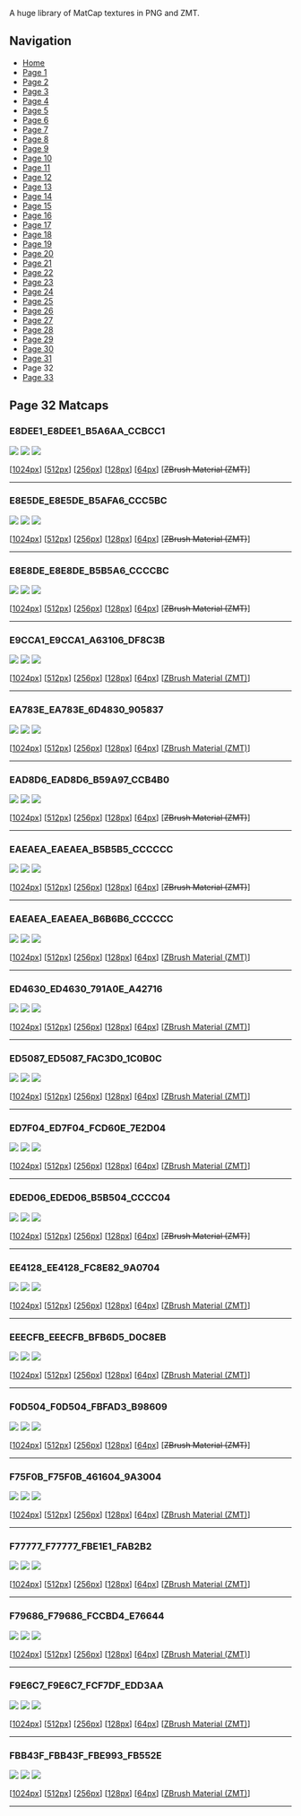 A huge library of MatCap textures in PNG and ZMT.


## Navigation
* [Home](/)
* [Page 1](PAGE-1.md)
* [Page 2](PAGE-2.md)
* [Page 3](PAGE-3.md)
* [Page 4](PAGE-4.md)
* [Page 5](PAGE-5.md)
* [Page 6](PAGE-6.md)
* [Page 7](PAGE-7.md)
* [Page 8](PAGE-8.md)
* [Page 9](PAGE-9.md)
* [Page 10](PAGE-10.md)
* [Page 11](PAGE-11.md)
* [Page 12](PAGE-12.md)
* [Page 13](PAGE-13.md)
* [Page 14](PAGE-14.md)
* [Page 15](PAGE-15.md)
* [Page 16](PAGE-16.md)
* [Page 17](PAGE-17.md)
* [Page 18](PAGE-18.md)
* [Page 19](PAGE-19.md)
* [Page 20](PAGE-20.md)
* [Page 21](PAGE-21.md)
* [Page 22](PAGE-22.md)
* [Page 23](PAGE-23.md)
* [Page 24](PAGE-24.md)
* [Page 25](PAGE-25.md)
* [Page 26](PAGE-26.md)
* [Page 27](PAGE-27.md)
* [Page 28](PAGE-28.md)
* [Page 29](PAGE-29.md)
* [Page 30](PAGE-30.md)
* [Page 31](PAGE-31.md)
* Page 32
* [Page 33](PAGE-33.md)
## Page 32 Matcaps
### E8DEE1_E8DEE1_B5A6AA_CCBCC1
![](preview/E8DEE1_E8DEE1_B5A6AA_CCBCC1-preview.png)
![](thumbnail/E8DEE1_E8DEE1_B5A6AA_CCBCC1.jpg)
![](palette/E8DEE1_E8DEE1_B5A6AA_CCBCC1-palette.png)

[[1024px](https://github.com/nidorx/matcaps/raw/master/1024/E8DEE1_E8DEE1_B5A6AA_CCBCC1.png)]
[[512px](https://github.com/nidorx/matcaps/raw/master/512/E8DEE1_E8DEE1_B5A6AA_CCBCC1-512px.png)]
[[256px](https://github.com/nidorx/matcaps/raw/master/256/E8DEE1_E8DEE1_B5A6AA_CCBCC1-256px.png)]
[[128px](https://github.com/nidorx/matcaps/raw/master/128/E8DEE1_E8DEE1_B5A6AA_CCBCC1-128px.png)]
[[64px](https://github.com/nidorx/matcaps/raw/master/64/E8DEE1_E8DEE1_B5A6AA_CCBCC1-64px.png)]
[~~ZBrush Material (ZMT)~~]

---
### E8E5DE_E8E5DE_B5AFA6_CCC5BC
![](preview/E8E5DE_E8E5DE_B5AFA6_CCC5BC-preview.png)
![](thumbnail/E8E5DE_E8E5DE_B5AFA6_CCC5BC.jpg)
![](palette/E8E5DE_E8E5DE_B5AFA6_CCC5BC-palette.png)

[[1024px](https://github.com/nidorx/matcaps/raw/master/1024/E8E5DE_E8E5DE_B5AFA6_CCC5BC.png)]
[[512px](https://github.com/nidorx/matcaps/raw/master/512/E8E5DE_E8E5DE_B5AFA6_CCC5BC-512px.png)]
[[256px](https://github.com/nidorx/matcaps/raw/master/256/E8E5DE_E8E5DE_B5AFA6_CCC5BC-256px.png)]
[[128px](https://github.com/nidorx/matcaps/raw/master/128/E8E5DE_E8E5DE_B5AFA6_CCC5BC-128px.png)]
[[64px](https://github.com/nidorx/matcaps/raw/master/64/E8E5DE_E8E5DE_B5AFA6_CCC5BC-64px.png)]
[~~ZBrush Material (ZMT)~~]

---
### E8E8DE_E8E8DE_B5B5A6_CCCCBC
![](preview/E8E8DE_E8E8DE_B5B5A6_CCCCBC-preview.png)
![](thumbnail/E8E8DE_E8E8DE_B5B5A6_CCCCBC.jpg)
![](palette/E8E8DE_E8E8DE_B5B5A6_CCCCBC-palette.png)

[[1024px](https://github.com/nidorx/matcaps/raw/master/1024/E8E8DE_E8E8DE_B5B5A6_CCCCBC.png)]
[[512px](https://github.com/nidorx/matcaps/raw/master/512/E8E8DE_E8E8DE_B5B5A6_CCCCBC-512px.png)]
[[256px](https://github.com/nidorx/matcaps/raw/master/256/E8E8DE_E8E8DE_B5B5A6_CCCCBC-256px.png)]
[[128px](https://github.com/nidorx/matcaps/raw/master/128/E8E8DE_E8E8DE_B5B5A6_CCCCBC-128px.png)]
[[64px](https://github.com/nidorx/matcaps/raw/master/64/E8E8DE_E8E8DE_B5B5A6_CCCCBC-64px.png)]
[~~ZBrush Material (ZMT)~~]

---
### E9CCA1_E9CCA1_A63106_DF8C3B
![](preview/E9CCA1_E9CCA1_A63106_DF8C3B-preview.png)
![](thumbnail/E9CCA1_E9CCA1_A63106_DF8C3B.jpg)
![](palette/E9CCA1_E9CCA1_A63106_DF8C3B-palette.png)

[[1024px](https://github.com/nidorx/matcaps/raw/master/1024/E9CCA1_E9CCA1_A63106_DF8C3B.png)]
[[512px](https://github.com/nidorx/matcaps/raw/master/512/E9CCA1_E9CCA1_A63106_DF8C3B-512px.png)]
[[256px](https://github.com/nidorx/matcaps/raw/master/256/E9CCA1_E9CCA1_A63106_DF8C3B-256px.png)]
[[128px](https://github.com/nidorx/matcaps/raw/master/128/E9CCA1_E9CCA1_A63106_DF8C3B-128px.png)]
[[64px](https://github.com/nidorx/matcaps/raw/master/64/E9CCA1_E9CCA1_A63106_DF8C3B-64px.png)]
[[ZBrush Material (ZMT)](https://github.com/nidorx/matcaps/raw/master/zmt/E9CCA1_E9CCA1_A63106_DF8C3B.zmt)]

---
### EA783E_EA783E_6D4830_905837
![](preview/EA783E_EA783E_6D4830_905837-preview.png)
![](thumbnail/EA783E_EA783E_6D4830_905837.jpg)
![](palette/EA783E_EA783E_6D4830_905837-palette.png)

[[1024px](https://github.com/nidorx/matcaps/raw/master/1024/EA783E_EA783E_6D4830_905837.png)]
[[512px](https://github.com/nidorx/matcaps/raw/master/512/EA783E_EA783E_6D4830_905837-512px.png)]
[[256px](https://github.com/nidorx/matcaps/raw/master/256/EA783E_EA783E_6D4830_905837-256px.png)]
[[128px](https://github.com/nidorx/matcaps/raw/master/128/EA783E_EA783E_6D4830_905837-128px.png)]
[[64px](https://github.com/nidorx/matcaps/raw/master/64/EA783E_EA783E_6D4830_905837-64px.png)]
[[ZBrush Material (ZMT)](https://github.com/nidorx/matcaps/raw/master/zmt/EA783E_EA783E_6D4830_905837.zmt)]

---
### EAD8D6_EAD8D6_B59A97_CCB4B0
![](preview/EAD8D6_EAD8D6_B59A97_CCB4B0-preview.png)
![](thumbnail/EAD8D6_EAD8D6_B59A97_CCB4B0.jpg)
![](palette/EAD8D6_EAD8D6_B59A97_CCB4B0-palette.png)

[[1024px](https://github.com/nidorx/matcaps/raw/master/1024/EAD8D6_EAD8D6_B59A97_CCB4B0.png)]
[[512px](https://github.com/nidorx/matcaps/raw/master/512/EAD8D6_EAD8D6_B59A97_CCB4B0-512px.png)]
[[256px](https://github.com/nidorx/matcaps/raw/master/256/EAD8D6_EAD8D6_B59A97_CCB4B0-256px.png)]
[[128px](https://github.com/nidorx/matcaps/raw/master/128/EAD8D6_EAD8D6_B59A97_CCB4B0-128px.png)]
[[64px](https://github.com/nidorx/matcaps/raw/master/64/EAD8D6_EAD8D6_B59A97_CCB4B0-64px.png)]
[~~ZBrush Material (ZMT)~~]

---
### EAEAEA_EAEAEA_B5B5B5_CCCCCC
![](preview/EAEAEA_EAEAEA_B5B5B5_CCCCCC-preview.png)
![](thumbnail/EAEAEA_EAEAEA_B5B5B5_CCCCCC.jpg)
![](palette/EAEAEA_EAEAEA_B5B5B5_CCCCCC-palette.png)

[[1024px](https://github.com/nidorx/matcaps/raw/master/1024/EAEAEA_EAEAEA_B5B5B5_CCCCCC.png)]
[[512px](https://github.com/nidorx/matcaps/raw/master/512/EAEAEA_EAEAEA_B5B5B5_CCCCCC-512px.png)]
[[256px](https://github.com/nidorx/matcaps/raw/master/256/EAEAEA_EAEAEA_B5B5B5_CCCCCC-256px.png)]
[[128px](https://github.com/nidorx/matcaps/raw/master/128/EAEAEA_EAEAEA_B5B5B5_CCCCCC-128px.png)]
[[64px](https://github.com/nidorx/matcaps/raw/master/64/EAEAEA_EAEAEA_B5B5B5_CCCCCC-64px.png)]
[~~ZBrush Material (ZMT)~~]

---
### EAEAEA_EAEAEA_B6B6B6_CCCCCC
![](preview/EAEAEA_EAEAEA_B6B6B6_CCCCCC-preview.png)
![](thumbnail/EAEAEA_EAEAEA_B6B6B6_CCCCCC.jpg)
![](palette/EAEAEA_EAEAEA_B6B6B6_CCCCCC-palette.png)

[[1024px](https://github.com/nidorx/matcaps/raw/master/1024/EAEAEA_EAEAEA_B6B6B6_CCCCCC.png)]
[[512px](https://github.com/nidorx/matcaps/raw/master/512/EAEAEA_EAEAEA_B6B6B6_CCCCCC-512px.png)]
[[256px](https://github.com/nidorx/matcaps/raw/master/256/EAEAEA_EAEAEA_B6B6B6_CCCCCC-256px.png)]
[[128px](https://github.com/nidorx/matcaps/raw/master/128/EAEAEA_EAEAEA_B6B6B6_CCCCCC-128px.png)]
[[64px](https://github.com/nidorx/matcaps/raw/master/64/EAEAEA_EAEAEA_B6B6B6_CCCCCC-64px.png)]
[[ZBrush Material (ZMT)](https://github.com/nidorx/matcaps/raw/master/zmt/EAEAEA_EAEAEA_B6B6B6_CCCCCC.zmt)]

---
### ED4630_ED4630_791A0E_A42716
![](preview/ED4630_ED4630_791A0E_A42716-preview.png)
![](thumbnail/ED4630_ED4630_791A0E_A42716.jpg)
![](palette/ED4630_ED4630_791A0E_A42716-palette.png)

[[1024px](https://github.com/nidorx/matcaps/raw/master/1024/ED4630_ED4630_791A0E_A42716.png)]
[[512px](https://github.com/nidorx/matcaps/raw/master/512/ED4630_ED4630_791A0E_A42716-512px.png)]
[[256px](https://github.com/nidorx/matcaps/raw/master/256/ED4630_ED4630_791A0E_A42716-256px.png)]
[[128px](https://github.com/nidorx/matcaps/raw/master/128/ED4630_ED4630_791A0E_A42716-128px.png)]
[[64px](https://github.com/nidorx/matcaps/raw/master/64/ED4630_ED4630_791A0E_A42716-64px.png)]
[[ZBrush Material (ZMT)](https://github.com/nidorx/matcaps/raw/master/zmt/ED4630_ED4630_791A0E_A42716.zmt)]

---
### ED5087_ED5087_FAC3D0_1C0B0C
![](preview/ED5087_ED5087_FAC3D0_1C0B0C-preview.png)
![](thumbnail/ED5087_ED5087_FAC3D0_1C0B0C.jpg)
![](palette/ED5087_ED5087_FAC3D0_1C0B0C-palette.png)

[[1024px](https://github.com/nidorx/matcaps/raw/master/1024/ED5087_ED5087_FAC3D0_1C0B0C.png)]
[[512px](https://github.com/nidorx/matcaps/raw/master/512/ED5087_ED5087_FAC3D0_1C0B0C-512px.png)]
[[256px](https://github.com/nidorx/matcaps/raw/master/256/ED5087_ED5087_FAC3D0_1C0B0C-256px.png)]
[[128px](https://github.com/nidorx/matcaps/raw/master/128/ED5087_ED5087_FAC3D0_1C0B0C-128px.png)]
[[64px](https://github.com/nidorx/matcaps/raw/master/64/ED5087_ED5087_FAC3D0_1C0B0C-64px.png)]
[[ZBrush Material (ZMT)](https://github.com/nidorx/matcaps/raw/master/zmt/ED5087_ED5087_FAC3D0_1C0B0C.zmt)]

---
### ED7F04_ED7F04_FCD60E_7E2D04
![](preview/ED7F04_ED7F04_FCD60E_7E2D04-preview.png)
![](thumbnail/ED7F04_ED7F04_FCD60E_7E2D04.jpg)
![](palette/ED7F04_ED7F04_FCD60E_7E2D04-palette.png)

[[1024px](https://github.com/nidorx/matcaps/raw/master/1024/ED7F04_ED7F04_FCD60E_7E2D04.png)]
[[512px](https://github.com/nidorx/matcaps/raw/master/512/ED7F04_ED7F04_FCD60E_7E2D04-512px.png)]
[[256px](https://github.com/nidorx/matcaps/raw/master/256/ED7F04_ED7F04_FCD60E_7E2D04-256px.png)]
[[128px](https://github.com/nidorx/matcaps/raw/master/128/ED7F04_ED7F04_FCD60E_7E2D04-128px.png)]
[[64px](https://github.com/nidorx/matcaps/raw/master/64/ED7F04_ED7F04_FCD60E_7E2D04-64px.png)]
[[ZBrush Material (ZMT)](https://github.com/nidorx/matcaps/raw/master/zmt/ED7F04_ED7F04_FCD60E_7E2D04.zmt)]

---
### EDED06_EDED06_B5B504_CCCC04
![](preview/EDED06_EDED06_B5B504_CCCC04-preview.png)
![](thumbnail/EDED06_EDED06_B5B504_CCCC04.jpg)
![](palette/EDED06_EDED06_B5B504_CCCC04-palette.png)

[[1024px](https://github.com/nidorx/matcaps/raw/master/1024/EDED06_EDED06_B5B504_CCCC04.png)]
[[512px](https://github.com/nidorx/matcaps/raw/master/512/EDED06_EDED06_B5B504_CCCC04-512px.png)]
[[256px](https://github.com/nidorx/matcaps/raw/master/256/EDED06_EDED06_B5B504_CCCC04-256px.png)]
[[128px](https://github.com/nidorx/matcaps/raw/master/128/EDED06_EDED06_B5B504_CCCC04-128px.png)]
[[64px](https://github.com/nidorx/matcaps/raw/master/64/EDED06_EDED06_B5B504_CCCC04-64px.png)]
[~~ZBrush Material (ZMT)~~]

---
### EE4128_EE4128_FC8E82_9A0704
![](preview/EE4128_EE4128_FC8E82_9A0704-preview.png)
![](thumbnail/EE4128_EE4128_FC8E82_9A0704.jpg)
![](palette/EE4128_EE4128_FC8E82_9A0704-palette.png)

[[1024px](https://github.com/nidorx/matcaps/raw/master/1024/EE4128_EE4128_FC8E82_9A0704.png)]
[[512px](https://github.com/nidorx/matcaps/raw/master/512/EE4128_EE4128_FC8E82_9A0704-512px.png)]
[[256px](https://github.com/nidorx/matcaps/raw/master/256/EE4128_EE4128_FC8E82_9A0704-256px.png)]
[[128px](https://github.com/nidorx/matcaps/raw/master/128/EE4128_EE4128_FC8E82_9A0704-128px.png)]
[[64px](https://github.com/nidorx/matcaps/raw/master/64/EE4128_EE4128_FC8E82_9A0704-64px.png)]
[[ZBrush Material (ZMT)](https://github.com/nidorx/matcaps/raw/master/zmt/EE4128_EE4128_FC8E82_9A0704.zmt)]

---
### EEECFB_EEECFB_BFB6D5_D0C8EB
![](preview/EEECFB_EEECFB_BFB6D5_D0C8EB-preview.png)
![](thumbnail/EEECFB_EEECFB_BFB6D5_D0C8EB.jpg)
![](palette/EEECFB_EEECFB_BFB6D5_D0C8EB-palette.png)

[[1024px](https://github.com/nidorx/matcaps/raw/master/1024/EEECFB_EEECFB_BFB6D5_D0C8EB.png)]
[[512px](https://github.com/nidorx/matcaps/raw/master/512/EEECFB_EEECFB_BFB6D5_D0C8EB-512px.png)]
[[256px](https://github.com/nidorx/matcaps/raw/master/256/EEECFB_EEECFB_BFB6D5_D0C8EB-256px.png)]
[[128px](https://github.com/nidorx/matcaps/raw/master/128/EEECFB_EEECFB_BFB6D5_D0C8EB-128px.png)]
[[64px](https://github.com/nidorx/matcaps/raw/master/64/EEECFB_EEECFB_BFB6D5_D0C8EB-64px.png)]
[[ZBrush Material (ZMT)](https://github.com/nidorx/matcaps/raw/master/zmt/EEECFB_EEECFB_BFB6D5_D0C8EB.zmt)]

---
### F0D504_F0D504_FBFAD3_B98609
![](preview/F0D504_F0D504_FBFAD3_B98609-preview.png)
![](thumbnail/F0D504_F0D504_FBFAD3_B98609.jpg)
![](palette/F0D504_F0D504_FBFAD3_B98609-palette.png)

[[1024px](https://github.com/nidorx/matcaps/raw/master/1024/F0D504_F0D504_FBFAD3_B98609.png)]
[[512px](https://github.com/nidorx/matcaps/raw/master/512/F0D504_F0D504_FBFAD3_B98609-512px.png)]
[[256px](https://github.com/nidorx/matcaps/raw/master/256/F0D504_F0D504_FBFAD3_B98609-256px.png)]
[[128px](https://github.com/nidorx/matcaps/raw/master/128/F0D504_F0D504_FBFAD3_B98609-128px.png)]
[[64px](https://github.com/nidorx/matcaps/raw/master/64/F0D504_F0D504_FBFAD3_B98609-64px.png)]
[~~ZBrush Material (ZMT)~~]

---
### F75F0B_F75F0B_461604_9A3004
![](preview/F75F0B_F75F0B_461604_9A3004-preview.png)
![](thumbnail/F75F0B_F75F0B_461604_9A3004.jpg)
![](palette/F75F0B_F75F0B_461604_9A3004-palette.png)

[[1024px](https://github.com/nidorx/matcaps/raw/master/1024/F75F0B_F75F0B_461604_9A3004.png)]
[[512px](https://github.com/nidorx/matcaps/raw/master/512/F75F0B_F75F0B_461604_9A3004-512px.png)]
[[256px](https://github.com/nidorx/matcaps/raw/master/256/F75F0B_F75F0B_461604_9A3004-256px.png)]
[[128px](https://github.com/nidorx/matcaps/raw/master/128/F75F0B_F75F0B_461604_9A3004-128px.png)]
[[64px](https://github.com/nidorx/matcaps/raw/master/64/F75F0B_F75F0B_461604_9A3004-64px.png)]
[[ZBrush Material (ZMT)](https://github.com/nidorx/matcaps/raw/master/zmt/F75F0B_F75F0B_461604_9A3004.zmt)]

---
### F77777_F77777_FBE1E1_FAB2B2
![](preview/F77777_F77777_FBE1E1_FAB2B2-preview.png)
![](thumbnail/F77777_F77777_FBE1E1_FAB2B2.jpg)
![](palette/F77777_F77777_FBE1E1_FAB2B2-palette.png)

[[1024px](https://github.com/nidorx/matcaps/raw/master/1024/F77777_F77777_FBE1E1_FAB2B2.png)]
[[512px](https://github.com/nidorx/matcaps/raw/master/512/F77777_F77777_FBE1E1_FAB2B2-512px.png)]
[[256px](https://github.com/nidorx/matcaps/raw/master/256/F77777_F77777_FBE1E1_FAB2B2-256px.png)]
[[128px](https://github.com/nidorx/matcaps/raw/master/128/F77777_F77777_FBE1E1_FAB2B2-128px.png)]
[[64px](https://github.com/nidorx/matcaps/raw/master/64/F77777_F77777_FBE1E1_FAB2B2-64px.png)]
[[ZBrush Material (ZMT)](https://github.com/nidorx/matcaps/raw/master/zmt/F77777_F77777_FBE1E1_FAB2B2.zmt)]

---
### F79686_F79686_FCCBD4_E76644
![](preview/F79686_F79686_FCCBD4_E76644-preview.png)
![](thumbnail/F79686_F79686_FCCBD4_E76644.jpg)
![](palette/F79686_F79686_FCCBD4_E76644-palette.png)

[[1024px](https://github.com/nidorx/matcaps/raw/master/1024/F79686_F79686_FCCBD4_E76644.png)]
[[512px](https://github.com/nidorx/matcaps/raw/master/512/F79686_F79686_FCCBD4_E76644-512px.png)]
[[256px](https://github.com/nidorx/matcaps/raw/master/256/F79686_F79686_FCCBD4_E76644-256px.png)]
[[128px](https://github.com/nidorx/matcaps/raw/master/128/F79686_F79686_FCCBD4_E76644-128px.png)]
[[64px](https://github.com/nidorx/matcaps/raw/master/64/F79686_F79686_FCCBD4_E76644-64px.png)]
[[ZBrush Material (ZMT)](https://github.com/nidorx/matcaps/raw/master/zmt/F79686_F79686_FCCBD4_E76644.zmt)]

---
### F9E6C7_F9E6C7_FCF7DF_EDD3AA
![](preview/F9E6C7_F9E6C7_FCF7DF_EDD3AA-preview.png)
![](thumbnail/F9E6C7_F9E6C7_FCF7DF_EDD3AA.jpg)
![](palette/F9E6C7_F9E6C7_FCF7DF_EDD3AA-palette.png)

[[1024px](https://github.com/nidorx/matcaps/raw/master/1024/F9E6C7_F9E6C7_FCF7DF_EDD3AA.png)]
[[512px](https://github.com/nidorx/matcaps/raw/master/512/F9E6C7_F9E6C7_FCF7DF_EDD3AA-512px.png)]
[[256px](https://github.com/nidorx/matcaps/raw/master/256/F9E6C7_F9E6C7_FCF7DF_EDD3AA-256px.png)]
[[128px](https://github.com/nidorx/matcaps/raw/master/128/F9E6C7_F9E6C7_FCF7DF_EDD3AA-128px.png)]
[[64px](https://github.com/nidorx/matcaps/raw/master/64/F9E6C7_F9E6C7_FCF7DF_EDD3AA-64px.png)]
[[ZBrush Material (ZMT)](https://github.com/nidorx/matcaps/raw/master/zmt/F9E6C7_F9E6C7_FCF7DF_EDD3AA.zmt)]

---
### FBB43F_FBB43F_FBE993_FB552E
![](preview/FBB43F_FBB43F_FBE993_FB552E-preview.png)
![](thumbnail/FBB43F_FBB43F_FBE993_FB552E.jpg)
![](palette/FBB43F_FBB43F_FBE993_FB552E-palette.png)

[[1024px](https://github.com/nidorx/matcaps/raw/master/1024/FBB43F_FBB43F_FBE993_FB552E.png)]
[[512px](https://github.com/nidorx/matcaps/raw/master/512/FBB43F_FBB43F_FBE993_FB552E-512px.png)]
[[256px](https://github.com/nidorx/matcaps/raw/master/256/FBB43F_FBB43F_FBE993_FB552E-256px.png)]
[[128px](https://github.com/nidorx/matcaps/raw/master/128/FBB43F_FBB43F_FBE993_FB552E-128px.png)]
[[64px](https://github.com/nidorx/matcaps/raw/master/64/FBB43F_FBB43F_FBE993_FB552E-64px.png)]
[[ZBrush Material (ZMT)](https://github.com/nidorx/matcaps/raw/master/zmt/FBB43F_FBB43F_FBE993_FB552E.zmt)]

---